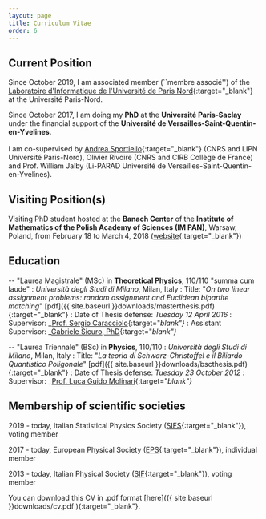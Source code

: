 ```yaml
---
layout: page
title: Curriculum Vitae
order: 6
---
```


<!--- TOC
{:toc}-->

## Current Position

Since October 2019, I am associated member (``membre associé'') of the [Laboratoire d'Informatique de l'Université de Paris Nord](https://lipn.univ-paris13.fr/){:target="_blank"} at the Université Paris-Nord.

Since October 2017, I am doing my **PhD** at the **Université Paris-Saclay** under the financial support of the **Université de Versailles-Saint-Quentin-en-Yvelines**.<br/><br/>
 I am co-supervised by [Andrea Sportiello](https://lipn.univ-paris13.fr/~sportiello/index_eng.html){:target="_blank"} (CNRS and LIPN Université Paris-Nord), Olivier Rivoire (CNRS and CIRB Collège de France) and Prof. William Jalby (Li-PARAD Université de Versailles-Saint-Quentin-en-Yvelines).


## Visiting Position(s)

Visiting PhD student hosted at the **Banach Center** of the **Institute of Mathematics of the Polish Academy of Sciences (IM PAN)**, Warsaw, Poland, from February 18 to March 4, 2018
 ([website](https://www.impan.pl/en/activities/banach-center){:target="_blank"})


## Education

-- "Laurea Magistrale" (MSc) in __Theoretical Physics__, 110/110 "summa cum laude"
: _Università degli Studi di Milano_, Milan, Italy
: Title: "_On two linear assignment problems: random assignment and Euclidean bipartite matching_" [pdf]({{  site.baseurl }}downloads/masterthesis.pdf){:target="_blank"}
: Date of Thesis defense: _Tuesday 12 April 2016_
: Supervisor: _[Prof. Sergio Caracciolo](http://pcteserver.mi.infn.it/~caraccio/){:target="_blank"}_
: Assistant Supervisor: _[Gabriele Sicuro, PhD](https://gabrielesicuro.wordpress.com/){:target="_blank"}_  


--  "Laurea Triennale" (BSc) in __Physics__, 110/110
: _Università degli Studi di Milano_, Milan, Italy
: Title: "_La teoria di Schwarz-Christoffel e il Biliardo Quantistico Poligonale_" [pdf]({{  site.baseurl }}downloads/bscthesis.pdf){:target="_blank"}
: Date of Thesis defense: _Tuesday 23 October 2012_
: Supervisor: _[Prof. Luca Guido Molinari](http://wwwteor.mi.infn.it/~molinari/){:target="_blank"}_

<!--

-- High School Diploma, 81/100
: _Liceo Scientifico Statale 'Paolo Frisi'_, Monza, 20900 MI, Italy
: Date of oral examination: _Monday 13 July 2009_
-->

## Membership of scientific societies

 2019 - today, Italian Statistical Physics Society ([SIFS](https://www.fisicastatistica.org){:target="_blank"}), voting member

 2017 - today, European Physical Society ([EPS](https://www.eps.org/){:target="_blank"}), individual member

 2013 - today, Italian Physical Society ([SIF](https://www.sif.it){:target="_blank"}), voting member


You can download this CV in .pdf format [here]({{  site.baseurl }}downloads/cv.pdf ){:target="_blank"}.

